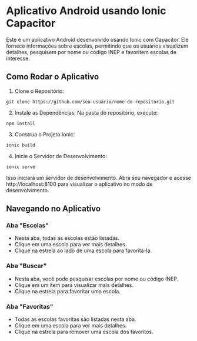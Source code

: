 # Aplicativo Android usando Ionic Capacitor

Este é um aplicativo Android desenvolvido usando Ionic com Capacitor. Ele fornece informações sobre escolas, permitindo que os usuários visualizem detalhes, pesquisem por nome ou código INEP e favoritem escolas de interesse.

## Como Rodar o Aplicativo

1. Clone o Repositório:

```
git clone https://github.com/seu-usuario/nome-do-repositorio.git
```

2. Instale as Dependências:
   Na pasta do repositório, execute:

```
npm install
```

3. Construa o Projeto Ionic:

```
ionic build
```

4. Inicie o Servidor de Desenvolvimento:

```
ionic serve
```

Isso iniciará um servidor de desenvolvimento. Abra seu navegador e acesse http://localhost:8100 para visualizar o aplicativo no modo de desenvolvimento.

## Navegando no Aplicativo

### Aba "Escolas"

- Nesta aba, todas as escolas estão listadas.
- Clique em uma escola para ver mais detalhes.
- Clique na estrela ao lado de uma escola para favoritá-la.

### Aba "Buscar"

- Nesta aba, você pode pesquisar escolas por nome ou código INEP.
- Clique em um item para visualizar mais detalhes.
- Clique na estrela para favoritar uma escola.

### Aba "Favoritas"

- Todas as escolas favoritas são listadas nesta aba.
- Clique em uma escola para ver mais detalhes.
- Clique na estrela para remover uma escola dos favoritos.
